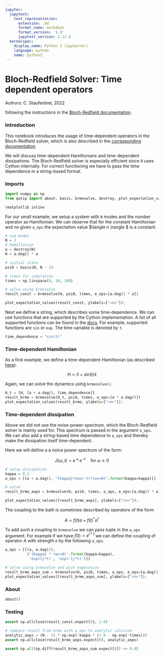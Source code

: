 ```yaml
---
jupyter:
  jupytext:
    text_representation:
      extension: .md
      format_name: markdown
      format_version: '1.3'
      jupytext_version: 1.13.8
  kernelspec:
    display_name: Python 3 (ipykernel)
    language: python
    name: python3
---
```


# Bloch-Redfield Solver: Time dependent operators

Authors: C. Staufenbiel, 2022

following the instructions in the [Bloch-Redfield documentation](https://qutip.org/docs/latest/guide/dynamics/dynamics-bloch-redfield.html?#time-dependent-bloch-redfield-dynamics).

### Introduction
This notebook introduces the usage of time-dependent operators in the Bloch-Redfield solver, which is also described in the [corresponding documentation](https://qutip.org/docs/latest/guide/dynamics/dynamics-bloch-redfield.html?#time-dependent-bloch-redfield-dynamics).

We will discuss time-dependent Hamiltonians and time-dependent dissipations. The Bloch-Redfield solver is especially efficient since it uses Cython internally. For correct functioning we have to pass the time dependence in a string-based format. 

### Imports

```python
import numpy as np
from qutip import about, basis, brmesolve, destroy, plot_expectation_values

%matplotlib inline
```

For our small example, we setup a system with `N` modes and the number operator as Hamiltonian. We can observe that for the constant Hamiltonian and no given `a_ops` the expectation value $\langle n \rangle $ is a constant.

```python
# num modes
N = 2
# Hamiltonian
a = destroy(N)
H = a.dag() * a

# initial state
psi0 = basis(N, N - 1)

# times for simulation
times = np.linspace(0, 10, 100)

# solve using brmesolve
result_const = brmesolve(H, psi0, times, e_ops=[a.dag() * a])
```

```python
plot_expectation_values(result_const, ylabels=["<n>"]);
```

Next we define a string, which describes some time-dependence. We can use functions that are supported by the Cython implementation. A list of all supported functions can be found in the  [docs](https://qutip.org/docs/latest/guide/dynamics/dynamics-time.html#time). For example, supported functions are `sin` or `exp`. The time variable is denoted by `t`.

```python
time_dependence = "sin(t)"
```

### Time-dependent Hamiltonian

As a first example, we define a time-dependent Hamiltonian (as described [here](https://qutip.org/docs/latest/guide/dynamics/dynamics-time.html)). 

$$ H = \hat{n} + sin(t) \hat{x} $$

Again, we can solve the dynamics using `brmesolve()`.

```python
H_t = [H, [a + a.dag(), time_dependence]]
result_brme = brmesolve(H_t, psi0, times, e_ops=[a * a.dag()])
plot_expectation_values(result_brme, ylabels=["<n>"]);
```

### Time-dependent dissipation

Above we did not use the noise-power-spectrum, which the Bloch-Redfield solver is mainly used for. This spectrum is passed in the argument `a_ops`. We can also add a string-based time dependence to `a_ops` and thereby make the dissipation itself time-dependent. 

Here we will define a a noice power spectrum of the form:

$$ J(\omega, t) = \kappa * e^{-t} \quad \text{for} \; \omega \geq 0$$

```python
# setup dissipation
kappa = 0.2
a_ops = [[a + a.dag(), "{kappa}*exp(-t)*(w>=0)".format(kappa=kappa)]]

# solve
result_brme_aops = brmesolve(H, psi0, times, a_ops, e_ops=[a.dag() * a])

plot_expectation_values([result_brme_aops], ylabels=["<n>"]);
```

The coupling to the bath is sometimes described by operators of the form

$$ A = f(t)a + f(t)^* a^\dagger $$

To add such a coupling to `brmesolve` we can pass tuple in the `a_ops` argument. For example if we have $f(t) = e^{i * t}$ we can define the coupling of operator $A$ with strength $\kappa$ by the following `a_ops`.

```python
a_ops = [[(a, a.dag()),
          ('{kappa} * (w>=0)'.format(kappa=kappa),
           'exp(1j*t)', 'exp(-1j*t)')]]

# solve using brmesolve and plot expecation
result_brme_aops_sum = brmesolve(H, psi0, times, a_ops, e_ops=[a.dag() * a])
plot_expectation_values([result_brme_aops_sum], ylabels=["<n>"]);
```

### About

```python
about()
```

### Testing

```python
assert np.allclose(result_const.expect[0], 1.0)

# compare result from brme with a_ops to analytic solution
analytic_aops = (N - 1) * np.exp(-kappa * (1.0 - np.exp(-times)))
assert np.allclose(result_brme_aops.expect[0], analytic_aops)

assert np.all(np.diff(result_brme_aops_sum.expect[0]) <= 0.0)
```
